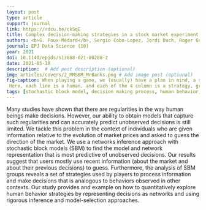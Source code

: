 ```yaml
---
layout: post
type: article
support: journal
link: https://rdcu.be/ckSqE
title: Complex decision-making strategies in a stock market experiment explained as the combination of few simple strategies
authors: <b>G. Poux-Médard</b>, Sergio Cobo-Lopez, Jordi Duch, Roger Guimerà, Marta Sales-Pardo
journal: EPJ Data Science (10)
year: 2021
doi: 10.1140/epjds/s13688-021-00280-z
date: 2021-05-18
description:  # Add post description (optional)
img: articles/covers/2_MMSBM_MrBanks.png # Add image post (optional)
fig-caption: When playing a game, we (usually) have a plan in mind, a strategy. We show that these complex strategies can be broken down into more elementary, simpler ones. We, humans, use each of those common building blocks to a certain extent (represented here by a color code) to elaborate our own, specific way of playing games.
 Here, each line is a human, and each of the 4 column is a strategy, grouped by complexity.
tags: [stochastic block model, decision making process, human behavior, choice mechanisms]
---
```


Many studies have shown that there are regularities in the way human beings make decisions. 
However, our ability to obtain models that capture such regularities and can accurately 
predict unobserved decisions is still limited. We tackle this problem in the context of 
individuals who are given information relative to the evolution of market prices and 
asked to guess the direction of the market. We use a networks inference approach with 
stochastic block models (SBM) to find the  model and network representation that is most 
predictive of unobserved decisions. Our results suggest that users mostly use recent 
information (about the market and about their previous decisions) to guess. Furthermore, 
the analysis of SBM groups reveals a set of strategies used by players to process information 
and make decisions that is analogous to behaviors observed in other contexts.
Our study provides and example on how to quantitatively explore human behavior strategies by 
representing decisions as networks and using rigorous inference and model-selection approaches. 